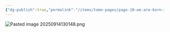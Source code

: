 ```yaml
---
{"dg-publish":true,"permalink":"/items/tome-pages/page-10-we-are-born-into-the-hum/"}
---
```


![Pasted image 20250914130148.png](/img/user/items/tome%20pages/image%20files/Pasted%20image%2020250914130148.png)